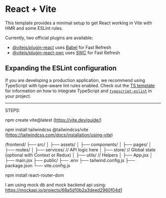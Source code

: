 # React + Vite

This template provides a minimal setup to get React working in Vite with HMR and some ESLint rules.

Currently, two official plugins are available:

- [@vitejs/plugin-react](https://github.com/vitejs/vite-plugin-react/blob/main/packages/plugin-react) uses [Babel](https://babeljs.io/) for Fast Refresh
- [@vitejs/plugin-react-swc](https://github.com/vitejs/vite-plugin-react/blob/main/packages/plugin-react-swc) uses [SWC](https://swc.rs/) for Fast Refresh

## Expanding the ESLint configuration

If you are developing a production application, we recommend using TypeScript with type-aware lint rules enabled. Check out the [TS template](https://github.com/vitejs/vite/tree/main/packages/create-vite/template-react-ts) for information on how to integrate TypeScript and [`typescript-eslint`](https://typescript-eslint.io) in your project.




--------


STEPS:



npm create vite@latest
(https://vite.dev/guide/)

npm install tailwindcss @tailwindcss/vite
(https://tailwindcss.com/docs/installation/using-vite)


/frontend/
├── src/
│   ├── assets/
│   ├── components/
│   ├── pages/
│   ├── routes/
│   ├── services/         // API logic here
│   ├── store/            // Global state (optional with Context or Redux)
│   ├── utils/            // Helpers
│   ├── App.jsx
│   ├── main.jsx
├── public/
├── .env
├── tailwind.config.js
├── package.json
└── vite.config.js


npm install react-router-dom


I am using mock db and mock backend api using:
https://mockapi.io/projects/68a5d10b2a3deed2960f04d1

